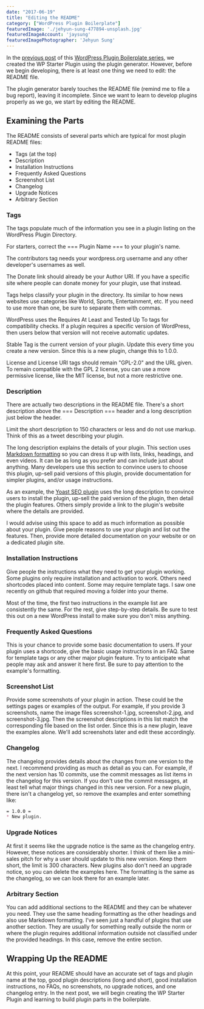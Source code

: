 ```yaml
---
date: "2017-06-19"
title: "Editing the README"
category: ["WordPress Plugin Boilerplate"]
featuredImage: './jehyun-sung-477894-unsplash.jpg'
featuredImageAccount: 'jaysung'
featuredImagePhotographer: 'Jehyun Sung'
---
```


In the [previous post](https://www.slushman.com/post/using-plugin-generator/) of this [WordPress Plugin Boilerplate series](https://www.slushman.com/post/guide-using-wordpress-plugin-boilerplate/), we created the WP Starter Plugin using the plugin generator. However, before we begin developing, there is at least one thing we need to edit: the README file.

The plugin generator barely touches the README file (remind me to file a bug report), leaving it incomplete. Since we want to learn to develop plugins properly as we go, we start by editing the README.

## Examining the Parts

The README consists of several parts which are typical for most plugin README files:

* Tags (at the top)
* Description
* Installation Instructions
* Frequently Asked Questions
* Screenshot List
* Changelog
* Upgrade Notices
* Arbitrary Section

### Tags

The tags populate much of the information you see in a plugin listing on the WordPress Plugin Directory.

For starters, correct the === Plugin Name === to your plugin's name.

The contributors tag needs your wordpress.org username and any other developer's usernames as well.

The Donate link should already be your Author URI. If you have a specific site where people can donate money for your plugin, use that instead.

Tags helps classify your plugin in the directory. Its similar to how news websites use categories like World, Sports, Entertainment, etc. If you need to use more than one, be sure to separate them with commas.

WordPress uses the Requires At Least and Tested Up To tags for compatibility checks. If a plugin requires a specific version of WordPress, then users below that version will not receive automatic updates.

Stable Tag is the current version of your plugin. Update this every time you create a new version. Since this is a new plugin, change this to 1.0.0.

License and License URI tags should remain "GPL-2.0" and the URL given. To remain compatible with the GPL 2 license, you can use a more permissive license, like the MIT license, but not a more restrictive one.

### Description

There are actually two descriptions in the README file. There's a short description above the === Description === header and a long description just below the header.

Limit the short description to 150 characters or less and do not use markup. Think of this as a tweet describing your plugin.

The long description explains the details of your plugin. This section uses [Markdown formatting](https://developer.wordpress.org/plugins/wordpress-org/how-your-readme-txt-works/#markdown) so you can dress it up with lists, links, headings, and even videos. It can be as long as you prefer and can include just about anything. Many developers use this section to convince users to choose this plugin, up-sell paid versions of this plugin, provide documentation for simpler plugins, and/or usage instructions.

As an example, the [Yoast SEO plugin](https://wordpress.org/plugins/wordpress-seo/) uses the long description to convince users to install the plugin, up-sell the paid version of the plugin, then detail the plugin features. Others simply provide a link to the plugin's website where the details are provided.

I would advise using this space to add as much information as possible about your plugin. Give people reasons to use your plugin and list out the features. Then, provide more detailed documentation on your website or on a dedicated plugin site.

### Installation Instructions

Give people the instructions what they need to get your plugin working. Some plugins only require installation and activation to work. Others need shortcodes placed into content. Some may require template tags. I saw one recently on github that required moving a folder into your theme.

Most of the time, the first two instructions in the example list are consistently the same. For the rest, give step-by-step details. Be sure to test this out on a new WordPress install to make sure you don't miss anything.

### Frequently Asked Questions

This is your chance to provide some basic documentation to users. If your plugin uses a shortcode, give the basic usage instructions in an FAQ. Same for template tags or any other major plugin feature. Try to anticipate what people may ask and answer it here first. Be sure to pay attention to the example's formatting.

### Screenshot List

Provide some screenshots of your plugin in action. These could be the settings pages or examples of the output. For example, if you provide 3 screenshots, name the image files screenshot-1.jpg, screenshot-2.jpg, and screenshot-3.jpg. Then the screenshot descriptions in this list match the corresponding file based on the list order. Since this is a new plugin, leave the examples alone. We'll add screenshots later and edit these accordingly.

### Changelog

The changelog provides details about the changes from one version to the next. I recommend providing as much as detail as you can. For example, if the next version has 10 commits, use the commit messages as list items in the changelog for this version. If you don't use the commit messages, at least tell what major things changed in this new version. For a new plugin, there isn't a changelog yet, so remove the examples and enter something like:

```markdown
= 1.0.0 =
* New plugin.
```

### Upgrade Notices

At first it seems like the upgrade notice is the same as the changelog entry. However, these notices are considerably shorter. I think of them like a mini-sales pitch for why a user should update to this new version. Keep them short, the limit is 300 characters. New plugins also don't need an upgrade notice, so you can delete the examples here. The formatting is the same as the changelog, so we can look there for an example later.

### Arbitrary Section

You can add additional sections to the README and they can be whatever you need. They use the same heading formatting as the other headings and also use Markdown formatting. I've seen just a handful of plugins that use another section. They are usually for something really outside the norm or where the plugin requires additional information outside not classified under the provided headings. In this case, remove the entire section.

## Wrapping Up the README

At this point, your README should have an accurate set of tags and plugin name at the top, good plugin descriptions (long and short), good installation instructions, no FAQs, no screenshots, no upgrade notices, and one changelog entry. In the next post, we will begin creating the WP Starter Plugin and learning to build plugin parts in the boilerplate.
